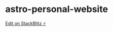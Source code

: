 # astro-personal-website

[Edit on StackBlitz ⚡️](https://stackblitz.com/edit/withastro-astro-hwfa7m)